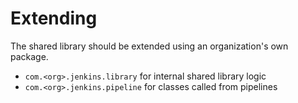 # Extending

The shared library should be extended using an organization's own package.

- `com.<org>.jenkins.library` for internal shared library logic
- `com.<org>.jenkins.pipeline` for classes called from pipelines
